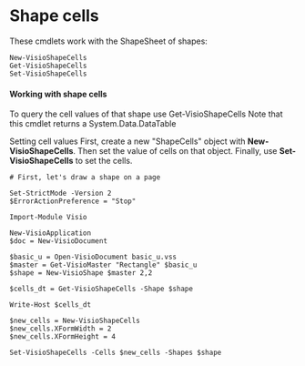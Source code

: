 # Shape cells

These cmdlets work with the ShapeSheet of shapes:

```text
New-VisioShapeCells
Get-VisioShapeCells
Set-VisioShapeCells
```

#### Working with shape cells <a id="working-with-shape-cells"></a>

To query the cell values of that shape use Get-VisioShapeCells Note that this cmdlet returns a System.Data.DataTable

Setting cell values First, create a new "ShapeCells" object with **New-VisioShapeCells**. Then set the value of cells on that object. Finally, use **Set-VisioShapeCells** to set the cells.

```text
# First, let's draw a shape on a page

Set-StrictMode -Version 2
$ErrorActionPreference = "Stop"

Import-Module Visio

New-VisioApplication
$doc = New-VisioDocument

$basic_u = Open-VisioDocument basic_u.vss
$master = Get-VisioMaster "Rectangle" $basic_u
$shape = New-VisioShape $master 2,2

$cells_dt = Get-VisioShapeCells -Shape $shape 

Write-Host $cells_dt

$new_cells = New-VisioShapeCells
$new_cells.XFormWidth = 2
$new_cells.XFormHeight = 4

Set-VisioShapeCells -Cells $new_cells -Shapes $shape
```

